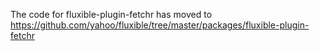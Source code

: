 The code for fluxible-plugin-fetchr has moved to https://github.com/yahoo/fluxible/tree/master/packages/fluxible-plugin-fetchr

